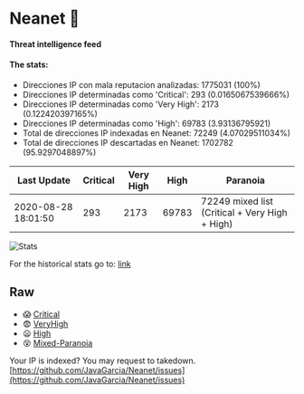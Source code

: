 # Neanet :hocho:
#### Threat intelligence feed
#### The stats:

- Direcciones IP con mala reputacion analizadas: 1775031 (100%)
- Direcciones IP determinadas como 'Critical':  293 (0.0165067539666%)
- Direcciones IP determinadas como 'Very High':  2173 (0.122420397165%)
- Direcciones IP determinadas como 'High':  69783 (3.93136795921)
- Total de direcciones IP indexadas en Neanet:  72249 (4.07029511034%)
- Total de direcciones IP descartadas en Neanet:  1702782 (95.9297048897%)

| Last Update | Critical | Very High | High | Paranoia |
| --- | --- | --- | --- | --- |
| 2020-08-28 18:01:50 | 293 | 2173 | 69783 | 72249 mixed list (Critical + Very High + High)|

![Stats](https://docs.google.com/spreadsheets/d/e/2PACX-1vSnaNMIXVabIpDJjufMlzH7poXnshF3mgd8Is1g9ytUEzVsP5my4Trn8f-xkoLLQ38xpL3HtmUexLo6/pubchart?oid=501124687&format=image)

For the historical stats go to: [link](/stats.csv)
## Raw
- :scream: [Critical](https://raw.githubusercontent.com/JavaGarcia/Neanet/master/blacklists/neanet_critical.txt)
- :fearful: [VeryHigh](https://raw.githubusercontent.com/JavaGarcia/Neanet/master/blacklists/neanet_veryHigh.txtt)
- :frowning: [High](https://raw.githubusercontent.com/JavaGarcia/Neanet/master/blacklists/neanet_high.txt)
- :dizzy_face: [Mixed-Paranoia](https://raw.githubusercontent.com/JavaGarcia/Neanet/master/blacklists/neanet_all.txt)


Your IP is indexed? You may request to takedown. [https://github.com/JavaGarcia/Neanet/issues](https://github.com/JavaGarcia/Neanet/issues)
































































































































































































































































































































































































































































































































